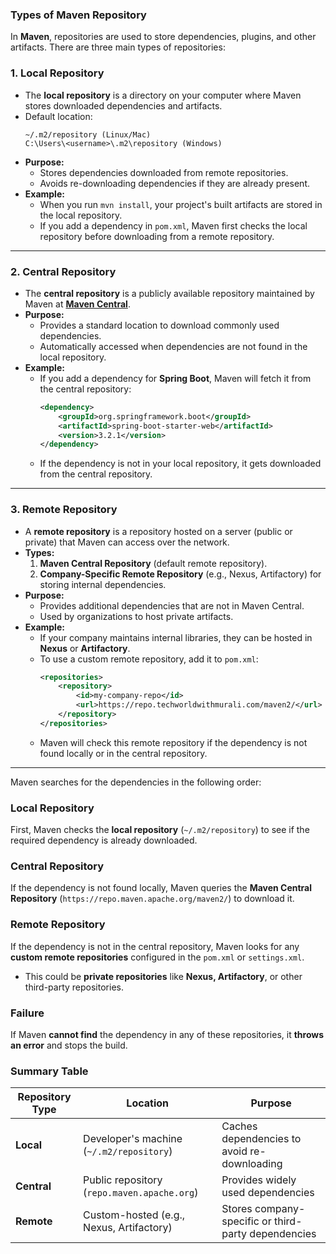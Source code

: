 ### Types of Maven Repository

In **Maven**, repositories are used to store dependencies, plugins, and other artifacts. There are three main types of repositories:

### 1. **Local Repository**
   - The **local repository** is a directory on your computer where Maven stores downloaded dependencies and artifacts.
   - Default location:  
     ```
     ~/.m2/repository (Linux/Mac)
     C:\Users\<username>\.m2\repository (Windows)
     ```
   - **Purpose:**
     - Stores dependencies downloaded from remote repositories.
     - Avoids re-downloading dependencies if they are already present.
   - **Example:**
     - When you run `mvn install`, your project's built artifacts are stored in the local repository.
     - If you add a dependency in `pom.xml`, Maven first checks the local repository before downloading from a remote repository.

---

### 2. **Central Repository**
   - The **central repository** is a publicly available repository maintained by Maven at **[Maven Central](https://repo.maven.apache.org/maven2/)**.
   - **Purpose:**
     - Provides a standard location to download commonly used dependencies.
     - Automatically accessed when dependencies are not found in the local repository.
   - **Example:**
     - If you add a dependency for **Spring Boot**, Maven will fetch it from the central repository:
       ```xml
       <dependency>
           <groupId>org.springframework.boot</groupId>
           <artifactId>spring-boot-starter-web</artifactId>
           <version>3.2.1</version>
       </dependency>
       ```
     - If the dependency is not in your local repository, it gets downloaded from the central repository.

---

### 3. **Remote Repository**
   - A **remote repository** is a repository hosted on a server (public or private) that Maven can access over the network.
   - **Types:**
     1. **Maven Central Repository** (default remote repository).
     2. **Company-Specific Remote Repository** (e.g., Nexus, Artifactory) for storing internal dependencies.
   - **Purpose:**
     - Provides additional dependencies that are not in Maven Central.
     - Used by organizations to host private artifacts.
   - **Example:**
     - If your company maintains internal libraries, they can be hosted in **Nexus** or **Artifactory**.
     - To use a custom remote repository, add it to `pom.xml`:
       ```xml
       <repositories>
           <repository>
               <id>my-company-repo</id>
               <url>https://repo.techworldwithmurali.com/maven2/</url>
           </repository>
       </repositories>
       ```
     - Maven will check this remote repository if the dependency is not found locally or in the central repository.

---

Maven searches for the dependencies in the following order:

### Local Repository
First, Maven checks the **local repository** (`~/.m2/repository`) to see if the required dependency is already downloaded.

### Central Repository
If the dependency is not found locally, Maven queries the **Maven Central Repository** (`https://repo.maven.apache.org/maven2/`) to download it.

### Remote Repository
If the dependency is not in the central repository, Maven looks for any **custom remote repositories** configured in the `pom.xml` or `settings.xml`.
- This could be **private repositories** like **Nexus, Artifactory**, or other third-party repositories.

### Failure
If Maven **cannot find** the dependency in any of these repositories, it **throws an error** and stops the build.



### **Summary Table**

| Repository Type   | Location | Purpose |
|------------------|----------|---------|
| **Local**  | Developer's machine (`~/.m2/repository`) | Caches dependencies to avoid re-downloading |
| **Central** | Public repository (`repo.maven.apache.org`) | Provides widely used dependencies |
| **Remote**  | Custom-hosted (e.g., Nexus, Artifactory) | Stores company-specific or third-party dependencies |
